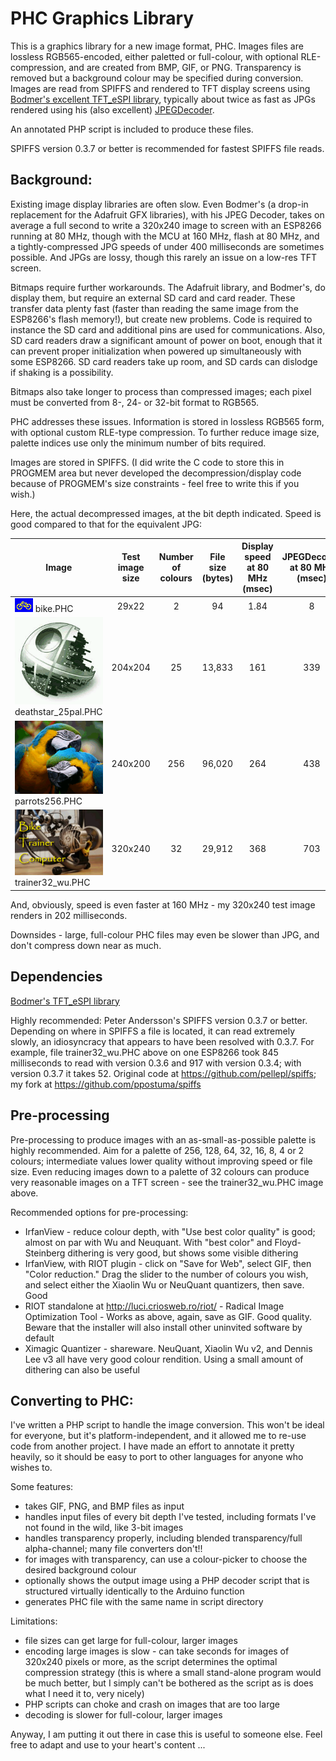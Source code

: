 # PHC Graphics Library

This is a graphics library for a new image format, PHC. Images files are lossless RGB565-encoded, either paletted or full-colour, with optional RLE-compression, and are created from BMP, GIF, or PNG. Transparency is removed but a background colour may be specified during conversion. Images are read from SPIFFS and rendered to TFT display screens using [Bodmer's excellent TFT_eSPI library](https://github.com/Bodmer/TFT_eSPI), typically about twice as fast as JPGs rendered using his (also excellent) [JPEGDecoder](https://github.com/Bodmer/JPEGDecoder).

An annotated PHP script is included to produce these files. 

SPIFFS version 0.3.7 or better is recommended for fastest SPIFFS file reads.


## Background:

Existing image display libraries are often slow. Even Bodmer's (a drop-in replacement for the Adafruit GFX libraries), with his JPEG Decoder, takes on average a full second to write a 320x240 image to screen with an ESP8266 running at 80 MHz, though with the MCU at 160 MHz, flash at 80 MHz, and a tightly-compressed JPG speeds of under 400 milliseconds are sometimes possible. And JPGs are lossy, though this rarely an issue on a low-res TFT screen.

Bitmaps require further workarounds. The Adafruit library, and Bodmer's, do display them, but require an external SD card and card reader. These transfer data plenty fast (faster than reading the same image from the ESP8266's flash memory!), but create new problems. Code is required to instance the SD card and additional pins are used for communications. Also, SD card readers draw a significant amount of power on boot, enough that it can prevent proper initialization when powered up simultaneously with some ESP8266. SD card readers take up room, and SD cards can dislodge if shaking is a possibility.

Bitmaps also take longer to process than compressed images; each pixel must be converted from 8-, 24- or 32-bit format to RGB565.

PHC addresses these issues. Information is stored in lossless RGB565 form, with optional custom RLE-type compression. To further reduce image size, palette indices use only the minimum number of bits required. 

Images are stored in SPIFFS. (I did write the C code to store this in PROGMEM area but never developed the decompression/display code because of PROGMEM's size constraints - feel free to write this if you wish.) 

Here, the actual decompressed images, at the bit depth indicated. Speed is good compared to that for the equivalent JPG:

Image | Test image size | Number of colours | File size (bytes) | Display speed at 80 MHz (msec) | JPEGDecoder at 80 MHz (msec)
--- | :---: | :---: | :---: | :---: | :---:
![alt text](https://github.com/ppostuma/PHC-Graphics-Library/blob/master/PHC%20decompressed%20bike.png "decompressed PHC image")  bike.PHC | 29x22 | 2 | 94 | 1.84 | 8
![alt text](https://github.com/ppostuma/PHC-Graphics-Library/blob/master/PHC%20decompressed%20death%20star.png "decompressed PHC image")  deathstar_25pal.PHC | 204x204 | 25 | 13,833 | 161 | 339
![alt text](https://github.com/ppostuma/PHC-Graphics-Library/blob/master/PHC%20decompressed%20parrots.png "decompressed PHC image")  parrots256.PHC | 240x200 | 256 | 96,020 | 264 | 438
![alt text](https://github.com/ppostuma/PHC-Graphics-Library/blob/master/PHC%20decompressed%20trainer.png "decompressed PHC image")  trainer32_wu.PHC | 320x240 | 32 | 29,912 | 368 | 703

And, obviously, speed is even faster at 160 MHz - my 320x240 test image renders in 202 milliseconds.

Downsides - large, full-colour PHC files may even be slower than JPG, and don't compress down near as much.


## Dependencies

[Bodmer's TFT_eSPI library](https://github.com/Bodmer/TFT_eSPI)

Highly recommended: Peter Andersson's SPIFFS version 0.3.7 or better. Depending on where in SPIFFS a file is located, it can read extremely slowly, an idiosyncracy that appears to have been resolved with 0.3.7. For example, file trainer32_wu.PHC above on one ESP8266 took 845 milliseconds to read with version 0.3.6 and 917 with version 0.3.4; with version 0.3.7 it takes 52. Original code at https://github.com/pellepl/spiffs; my fork at https://github.com/ppostuma/spiffs


## Pre-processing

Pre-processing to produce images with an as-small-as-possible palette is highly recommended. Aim for a palette of 256, 128, 64, 32, 16, 8, 4 or 2 colours; intermediate values lower quality without improving speed or file size. Even reducing images down to a palette of 32 colours can produce very reasonable images on a TFT screen - see the trainer32_wu.PHC image above. 

Recommended options for pre-processing:

* IrfanView - reduce colour depth, with "Use best color quality" is good; almost on par with Wu and Neuquant. With "best color" and Floyd-Steinberg dithering is very good, but shows some visible dithering
* IrfanView, with RIOT plugin - click on "Save for Web", select GIF, then "Color reduction." Drag the slider to the number of colours you wish, and select either the Xiaolin Wu or NeuQuant quantizers, then save. Good
* RIOT standalone at http://luci.criosweb.ro/riot/ - Radical Image Optimization Tool - Works as above, again, save as GIF. Good quality. Beware that the installer will also install other uninvited software by default 
* Ximagic Quantizer - shareware. NeuQuant, Xiaolin Wu v2, and Dennis Lee v3 all have very good colour rendition. Using a small amount of dithering can also be useful

## Converting to PHC:

I've written a PHP script to handle the image conversion. This won't be ideal for everyone, but it's platform-independent, and it allowed me to re-use code from another project. I have made an effort to annotate it pretty heavily, so it should be easy to port to other languages for anyone who wishes to.

Some features:

* takes GIF, PNG, and BMP files as input
* handles input files of every bit depth I've tested, including formats I've not found in the wild, like 3-bit images
* handles transparency properly, including blended transparency/full alpha-channel; many file converters don't!!
* for images with transparency, can use a colour-picker to choose the desired background colour
* optionally shows the output image using a PHP decoder script that is structured virtually identically to the Arduino function
* generates PHC file with the same name in script directory
     
Limitations:

* file sizes can get large for full-colour, larger images
* encoding large images is slow - can take seconds for images of 320x240 pixels or more, as the script determines the optimal compression strategy (this is where a small stand-alone program would be much better, but I simply can't be bothered as the script as is does what I need it to, very nicely)
* PHP scripts can choke and crash on images that are too large
* decoding is slower for full-colour, larger images
     
Anyway, I am putting it out there in case this is useful to someone else. Feel free to adapt and use to your heart's content ...
